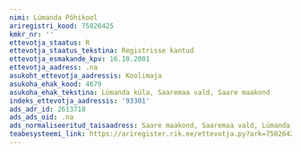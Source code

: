 ```yaml
---
nimi: Lümanda Põhikool
ariregistri_kood: 75026425
kmkr_nr: ''
ettevotja_staatus: R
ettevotja_staatus_tekstina: Registrisse kantud
ettevotja_esmakande_kpv: 16.10.2001
ettevotja_aadress: .na
asukoht_ettevotja_aadressis: Koolimaja
asukoha_ehak_kood: 4679
asukoha_ehak_tekstina: Lümanda küla, Saaremaa vald, Saare maakond
indeks_ettevotja_aadressis: '93301'
ads_adr_id: 2613718
ads_ads_oid: .na
ads_normaliseeritud_taisaadress: Saare maakond, Saaremaa vald, Lümanda küla, Koolimaja
teabesysteemi_link: https://ariregister.rik.ee/ettevotja.py?ark=75026425&ref=rekvisiidid
---
```

